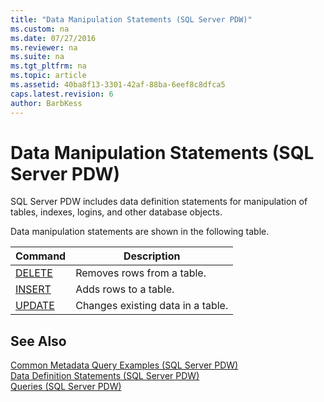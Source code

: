 ```yaml
---
title: "Data Manipulation Statements (SQL Server PDW)"
ms.custom: na
ms.date: 07/27/2016
ms.reviewer: na
ms.suite: na
ms.tgt_pltfrm: na
ms.topic: article
ms.assetid: 40ba8f13-3301-42af-88ba-6eef8c8dfca5
caps.latest.revision: 6
author: BarbKess
---
```

# Data Manipulation Statements (SQL Server PDW)
SQL Server PDW includes data definition statements for manipulation of tables, indexes, logins, and other database objects.  
  
Data manipulation statements are shown in the following table.  
  
|Command|Description|  
|-----------|---------------|  
|[DELETE](../sqlpdw/delete-sql-server-pdw.md)|Removes rows from a table.|  
|[INSERT](../sqlpdw/insert-sql-server-pdw.md)|Adds rows to a table.|  
|[UPDATE](../sqlpdw/update-sql-server-pdw.md)|Changes existing data in a table.|  
  
## See Also  
[Common Metadata Query Examples &#40;SQL Server PDW&#41;](../sqlpdw/common-metadata-query-examples-sql-server-pdw.md)  
[Data Definition Statements &#40;SQL Server PDW&#41;](../sqlpdw/data-definition-statements-sql-server-pdw.md)  
[Queries &#40;SQL Server PDW&#41;](../sqlpdw/queries-sql-server-pdw.md)  
  
